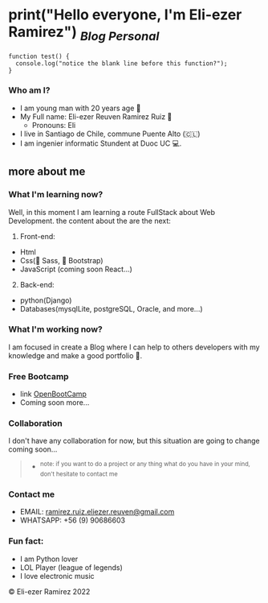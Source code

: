 # print("Hello everyone, I'm Eli-ezer Ramirez")   <sub> *Blog Personal* </sub>

<!-- here are information that who i am-->
```
function test() {
  console.log("notice the blank line before this function?");
}
```




### Who am I?

- I am young man with 20 years age 🍃
- My Full name: Eli-ezer Reuven Ramirez Ruiz 🧔
  - Pronouns: Eli 
- I live in Santiago de Chile, commune Puente Alto (🇨🇱) 
- I am ingenier informatic Stundent at Duoc UC 💻.

## more about me
<!-- what i am learning -->
### What I'm learning now?
Well, in this moment I am learning a route FullStack about Web Development.
the content about the are the next:
1. Front-end:
 - Html 
 - Css(🤏 Sass, 🤟 Bootstrap)
 - JavaScript (coming soon React...)

2. Back-end:
 - python(Django)
 - Databases(mysqlLite, postgreSQL, Oracle, and more...)

<!-- What i do now -->
### What I'm working now?
I am focused in create a Blog where I can help to others developers with my knowledge and make a good portfolio 📰.

<!-- Free resources -->
### Free Bootcamp 
- link [OpenBootCamp](https://campus.open-bootcamp.com/)
- Coming soon more...

<!-- Collaboration -->
### Collaboration
I don't have any collaboration for now, but this situation are going to change coming soon...
> - <sup>note: if you want to do a project or any thing what do you have in your mind, don't hesitate to contact me</sup>


<!-- Contatct me -->
### Contact me 
- EMAIL: ramirez.ruiz.eliezer.reuven@gmail.com
- WHATSAPP: +56 (9) 90686603

<!-- Fun fact about me -->
### Fun fact:
- I am Python lover 
- LOL Player (league of legends)
- I love electronic music

<!--Copyright -->
©️ Eli-ezer Ramirez 2022
